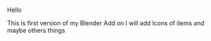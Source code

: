 Hello

This is first version of my Blender Add on
I will add Icons of items and maybe others things
